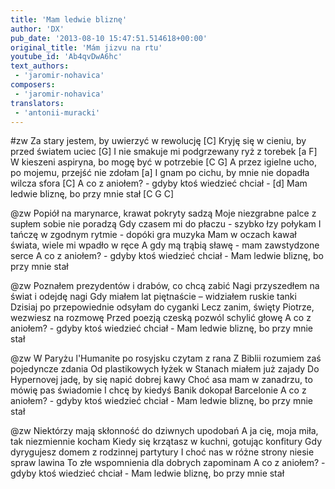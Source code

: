 ```yaml
---
title: 'Mam ledwie bliznę'
author: 'DX'
pub_date: '2013-08-10 15:47:51.514618+00:00'
original_title: 'Mám jizvu na rtu'
youtube_id: 'Ab4qvDwA6hc'
text_authors:
 - 'jaromir-nohavica'
composers:
 - 'jaromir-nohavica'
translators:
 - 'antonii-muracki'
---
```


#zw
Za stary jestem, by uwierzyć w rewolucję [C]
Kryję się w cieniu, by przed światem uciec [G]
I nie smakuje mi podgrzewany ryż z torebek	 [a F]
W kieszeni aspiryna, bo mogę być w potrzebie [C G]
A przez igielne ucho, po mojemu, przejść nie zdołam [a]
I gnam po cichu, by mnie nie dopadła wilcza sfora [C]
A co z aniołem? - gdyby ktoś wiedzieć chciał - [d]
Mam ledwie bliznę, bo przy mnie stał [C G C]

@zw
Popiół na marynarce, krawat pokryty sadzą
Moje niezgrabne palce z supłem sobie nie poradzą
Gdy czasem mi do płaczu - szybko łzy połykam
I tańczę w zgodnym rytmie - dopóki gra muzyka
Mam w oczach kawał świata, wiele mi wpadło w ręce
A gdy mą trąbią sławę - mam zawstydzone serce
A co z aniołem? - gdyby ktoś wiedzieć chciał -
Mam ledwie bliznę, bo przy mnie stał

@zw
Poznałem prezydentów i drabów, co chcą zabić
Nagi przyszedłem na świat i odejdę nagi
Gdy miałem lat piętnaście – widziałem ruskie tanki
Dzisiaj po przepowiednie odsyłam do cyganki
Lecz zanim, święty Piotrze, wezwiesz na rozmowę
Przed poezją czeską pozwól schylić głowę
A co z aniołem? - gdyby ktoś wiedzieć chciał -
Mam ledwie bliznę, bo przy mnie stał

@zw
W Paryżu l'Humanite po rosyjsku czytam z rana
Z Biblii rozumiem zaś pojedyncze zdania
Od plastikowych łyżek w Stanach miałem już zajady
Do Hypernovej jadę, by się napić dobrej kawy
Choć asa mam w zanadrzu, to mówię pas świadomie
I chcę by kiedyś Banik dokopał Barcelonie
A co z aniołem? - gdyby ktoś wiedzieć chciał -
Mam ledwie bliznę, bo przy mnie stał

@zw
Niektórzy mają skłonność do dziwnych upodobań
A ja cię, moja miła, tak niezmiennie kocham
Kiedy się krzątasz w kuchni, gotując konfitury
Gdy dyrygujesz domem z rodzinnej partytury
I choć nas w różne strony niesie spraw lawina
To złe wspomnienia dla dobrych zapominam
A co z aniołem? - gdyby ktoś wiedzieć chciał -
Mam ledwie bliznę, bo przy mnie stał